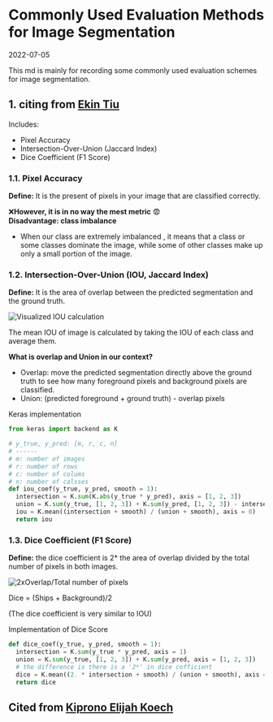 # Commonly Used Evaluation Methods for Image Segmentation
2022-07-05

This md is mainly for recording some commonly used evaluation schemes for image
segmentation.
## 1. citing from [Ekin Tiu](https://towardsdatascience.com/metrics-to-evaluate-your-semantic-segmentation-model-6bcb99639aa2)
Includes:  
* Pixel Accuracy
* Intersection-Over-Union (Jaccard Index)
* Dice Coefficient (F1 Score)

### 1.1. Pixel Accuracy
__Define:__ It is the present of pixels in your image that are classified correctly.  

:x:__However, it is in no way the mest metric__ :fearful:  
__Disadvantage: class imbalance__
  * When our class are extremely imbalanced , it means that a class or some classes dominate the image, while some of
    other classes make up only a small portion of the image.  

### 1.2. Intersection-Over-Union (IOU, Jaccard Index)
__Define:__ It is the area of overlap between the predicted segmentation and the ground truth.  

<img src="https://miro.medium.com/max/300/0*kraYHnYpoJOhaMzq.png" alt="Visualized IOU calculation"/>

The mean IOU of image is calculated by taking the IOU of each class and average them.  

__What is overlap and Union in our context?__  
* Overlap: move the predicted segmentation directly above the ground truth to see how many foreground pixels and
  background pixels are classified.  
* Union: (predicted foreground + ground truth) - overlap pixels  

Keras implementation
```python
from keras import backend as K

# y_true, y_pred: [m, r, c, n]
# ------
# m: number of images
# r: number of rows
# c: number of colums
# n: number of calsses 
def iou_coef(y_true, y_pred, smooth = 1):
  intersection = K.sum(K.abs(y_true * y_pred), axis = [1, 2, 3])
  union = K.sum(y_true, [1, 2, 3]) + K.sum(y_pred, [1, 2, 3]) - intersection
  iou = K.mean((intersection + smooth) / (union + smooth), axis = 0)
  return iou
```

### 1.3. Dice Coefficient (F1 Score)
__Define:__ the dice coefficient is 2* the area of overlap divided by the total number of pixels in both images.  

<img src="https://miro.medium.com/max/429/1*yUd5ckecHjWZf6hGrdlwzA.png" alt="2xOverlap/Total number of pixels">

Dice = (Ships + Background)/2

(The dice coefficient is very similar to IOU)

Implementation of Dice Score
```python
def dice_coef(y_true, y_pred, smooth = 1):
  intersection = K.sum(y_true * y_pred, axis = 1)
  union = K.sum(y_true, [1, 2, 3]) + K.sum(y_pred, axis = [1, 2, 3])
  # the difference is there is a '2*' in dice cofficient
  dice = K.mean((2. * intersection + smooth) / (union + smooth), axis = 0) 
  return dice
```

## Cited from [Kiprono Elijah Koech](https://towardsdatascience.com/on-object-detection-metrics-with-worked-example-216f173ed31e#:~:text=At%20a%20low-level%2C%20evaluating%20performance%20of%20an%20object,%28FP%29%20%E2%80%94%20Incorrect%20detection%20made%20by%20the%20detector.)
